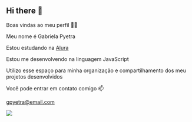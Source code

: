## Hi there 👋
Boas vindas ao meu perfil 💙💙

Meu nome é Gabriela Pyetra

Estou estudando na [Alura](www.alura.com.br)

Estou me desenvolvendo na linguagem JavaScript

Utilizo esse espaço para minha organização e compartilhamento dos meu projetos desenvolvidos

Você pode entrar em contato comigo 📫

gpyetra@email.com

![](https://www.bing.com/th/id/OGC.2cc006c4f4995b526b3224a7ae88e52a?pid=1.7&rurl=https%3a%2f%2fmedia2.giphy.com%2fmedia%2fSxFUockO5tw6L6Olmi%2fgiphy.gif&ehk=Op4nvklnCYoBF4BwSS6Y88LRijRYDLvY29hIU2De2dg%3d)
